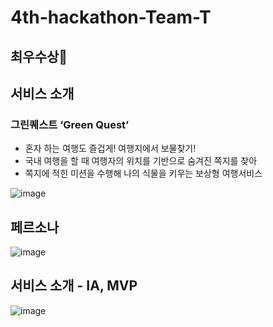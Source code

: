 # 4th-hackathon-Team-T

## 최우수상🥈

## 서비스 소개
### 그린퀘스트 ‘Green Quest’ 
- 혼자 하는 여행도 즐겁게! 여행지에서 보물찾기!  
- 국내 여행을 할 때 여행자의 위치를 기반으로 숨겨진 쪽지를 찾아
- 쪽지에 적힌 미션을 수행해 나의 식물을 키우는 보상형 여행서비스

![image](https://github.com/UMCHackathon/Hackathon_client/assets/97819580/395aafcf-fbee-4de8-9509-cf82d009fab2)  

## 페르소나
![image](https://github.com/UMCHackathon/Hackathon_client/assets/97819580/6897401b-f8b8-447f-8028-895320dc0dc8)  

## 서비스 소개 - IA, MVP
![image](https://github.com/UMCHackathon/Hackathon_client/assets/97819580/bb486d36-4bcb-479e-adff-a54a67f087d8)  
